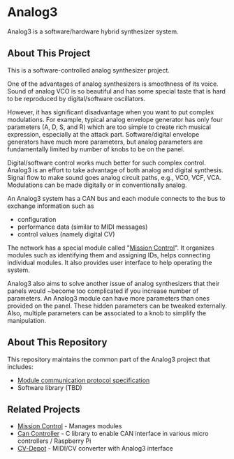 # Analog3
Analog3 is a software/hardware hybrid synthesizer system.

## About This Project
This is a software-controlled analog synthesizer project.

One of the advantages of analog synthesizers is smoothness of its voice.
Sound of analog VCO is so beautiful and has some special taste that is hard to be reproduced by digital/software oscillators.

However, it has significant disadvantage when you want to put complex modulations.
For example, typical analog envelope generator has only four parameters
(A, D, S, and R) which are too simple to create rich musical expression,
especially at the attack part. Software/digital envelope generators have much
more parameters, but analog parameters are fundamentally limited by number of
knobs to be on the panel.

Digital/software control works much better for such complex control.
Analog3 is an effort to take advantage of both analog and digital synthesis.
Signal flow to make sound goes analog circuit paths, e.g., VCO, VCF, VCA.
Modulations can be made digitally or in conventionally analog.

An Analog3 system has a CAN bus and each module connects to the bus to exchange
information such as

  - configuration
  - performance data (similar to MIDI messages)
  - control values (namely digital CV)

The network has a special module called "[Mission Control](https://github.com/naokiiwakami/analog3.mission-control)". It organizes modules such as identifying them and assigning
IDs, helps connecting individual modules. It also provides user interface to help operating
the system.

Analog3 also aims to solve another issue of analog synthesizers that their panels would
~become too complicated if you increase number of parameters. An Analog3 module can have more
parameters than ones provided on the panel. These hidden parameters can be tweaked
externally. Also, multiple parameters can be associated to a knob to simplify the
manipulation.

## About This Repository

This repository maintains the common part of the Analog3 project that includes:

- [Module communication protocol specification](docs/analog3-spec.md)
- Software library (TBD)

## Related Projects

- [Mission Control](https://github.com/naokiiwakami/analog3.mission-control) - Manages modules
- [Can Controller](https://github.com/naokiiwakami/can-controller) - C library to enable
CAN interface in various micro controllers / Raspberry Pi
- [CV-Depot](https://github.com/naokiiwakami/cv-depot) - MIDI/CV converter with Analog3 interface